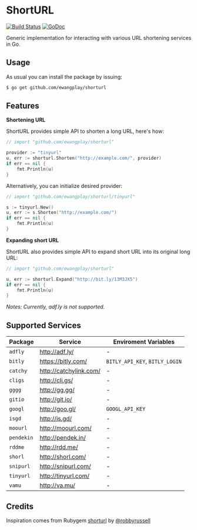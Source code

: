 # ShortURL

[![Build Status](https://travis-ci.org/ewangplay/shorturl.png)](https://travis-ci.org/ewangplay/shorturl)
[![GoDoc](https://godoc.org/github.com/ewangplay/shorturl?status.png)](https://godoc.org/github.com/ewangplay/shorturl)

Generic implementation for interacting with various URL shortening services in Go.

## Usage

As usual you can install the package by issuing:

```bash
$ go get github.com/ewangplay/shorturl
```

## Features

**Shortening URL**

ShortURL provides simple API to shorten a long URL, here's how:

```go
// import "github.com/ewangplay/shorturl"

provider := "tinyurl"
u, err := shorturl.Shorten("http://example.com/", provider)
if err == nil {
	fmt.Println(u)
}
```

Alternatively, you can initialize desired provider:

```go
// import "github.com/ewangplay/shorturl/tinyurl"

s := tinyurl.New()
u, err := s.Shorten("http://example.com/")
if err == nil {
	fmt.Println(u)
}
```

**Expanding short URL**

ShortURL also provides simple API to expand short URL into its original long URL:

```go
// import "github.com/ewangplay/shorturl"

u, err := shorturl.Expand("http://bit.ly/13M3JX5")
if err == nil {
	fmt.Println(u)
}
```

_Notes: Currently, adf.ly is not supported._

## Supported Services

| Package     | Service                  | Enviroment Variables           |
|-------------|--------------------------|--------------------------------|
| `adfly`     | http://adf.ly/           | -                              |
| `bitly`     | https://bitly.com/       | `BITLY_API_KEY`, `BITLY_LOGIN` |
| `catchy`    | http://catchylink.com/   | -                              |
| `cligs`     | http://cli.gs/           | -                              |
| `gggg`      | http://gg.gg/            | -                              |
| `gitio`     | http://git.io/           | -                              |
| `googl`     | http://goo.gl/           | `GOOGL_API_KEY`                |
| `isgd`      | http://is.gd/            | -                              |
| `moourl`    | http://moourl.com/       | -                              |
| `pendekin`  | http://pendek.in/        | -                              |
| `rddme`     | http://rdd.me/           | -                              |
| `shorl`     | http://shorl.com/        | -                              |
| `snipurl`   | http://snipurl.com/      | -                              |
| `tinyurl`   | http://tinyurl.com/      | -                              |
| `vamu`      | http://va.mu/            | -                              |

## Credits

Inspiration comes from Rubygem [shorturl](https://github.com/robbyrussell/shorturl) by [@robbyrussell](https://github.com/robbyrussell)

